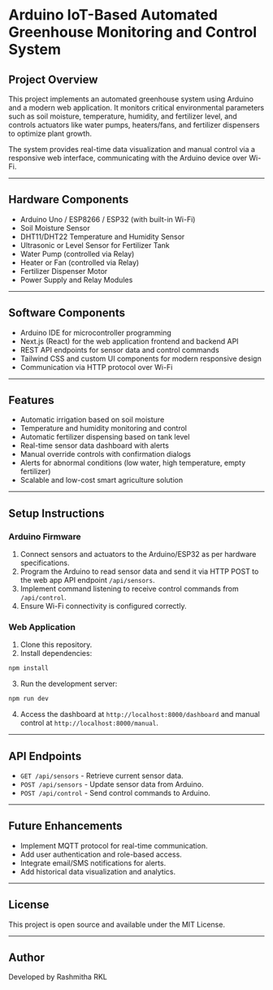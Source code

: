 # Arduino IoT-Based Automated Greenhouse Monitoring and Control System

## Project Overview

This project implements an automated greenhouse system using Arduino and a modern web application. It monitors critical environmental parameters such as soil moisture, temperature, humidity, and fertilizer level, and controls actuators like water pumps, heaters/fans, and fertilizer dispensers to optimize plant growth.

The system provides real-time data visualization and manual control via a responsive web interface, communicating with the Arduino device over Wi-Fi.

---

## Hardware Components

- Arduino Uno / ESP8266 / ESP32 (with built-in Wi-Fi)
- Soil Moisture Sensor
- DHT11/DHT22 Temperature and Humidity Sensor
- Ultrasonic or Level Sensor for Fertilizer Tank
- Water Pump (controlled via Relay)
- Heater or Fan (controlled via Relay)
- Fertilizer Dispenser Motor
- Power Supply and Relay Modules

---

## Software Components

- Arduino IDE for microcontroller programming
- Next.js (React) for the web application frontend and backend API
- REST API endpoints for sensor data and control commands
- Tailwind CSS and custom UI components for modern responsive design
- Communication via HTTP protocol over Wi-Fi

---

## Features

- Automatic irrigation based on soil moisture
- Temperature and humidity monitoring and control
- Automatic fertilizer dispensing based on tank level
- Real-time sensor data dashboard with alerts
- Manual override controls with confirmation dialogs
- Alerts for abnormal conditions (low water, high temperature, empty fertilizer)
- Scalable and low-cost smart agriculture solution

---

## Setup Instructions

### Arduino Firmware

1. Connect sensors and actuators to the Arduino/ESP32 as per hardware specifications.
2. Program the Arduino to read sensor data and send it via HTTP POST to the web app API endpoint `/api/sensors`.
3. Implement command listening to receive control commands from `/api/control`.
4. Ensure Wi-Fi connectivity is configured correctly.

### Web Application

1. Clone this repository.
2. Install dependencies:

```bash
npm install
```

3. Run the development server:

```bash
npm run dev
```

4. Access the dashboard at `http://localhost:8000/dashboard` and manual control at `http://localhost:8000/manual`.

---

## API Endpoints

- `GET /api/sensors` - Retrieve current sensor data.
- `POST /api/sensors` - Update sensor data from Arduino.
- `POST /api/control` - Send control commands to Arduino.

---

## Future Enhancements

- Implement MQTT protocol for real-time communication.
- Add user authentication and role-based access.
- Integrate email/SMS notifications for alerts.
- Add historical data visualization and analytics.

---

## License

This project is open source and available under the MIT License.

---

## Author

Developed by Rashmitha RKL
